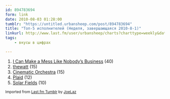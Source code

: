 ```yaml
---
id: 894783694
form: link
date: 2010-08-03 01:28:00
tumblr: "https://untitled.urbansheep.com/post/894783694"
title: "Топ-5 исполнителей (Неделя, завершающаяся 2010-8-1)"
linkurl: http://www.last.fm/user/urbansheep/charts?charttype=weekly&date_to=1280664000
tags:
    - вкусы в цифрах

---
```

<ol><li>
<a rel="nofollow" target="_blank" href="http://www.last.fm/music/I+Can+Make+a+Mess+Like+Nobody%27s+Business">I Can Make a Mess Like Nobody&rsquo;s Business</a> (40)</li>
<li>
<a rel="nofollow" target="_blank" href="http://www.last.fm/music/thewatt">thewatt</a> (15)</li>
<li>
<a rel="nofollow" target="_blank" href="http://www.last.fm/music/+noredirect/Cinematic+Orchestra">Cinematic Orchestra</a> (15)</li>
<li>
<a rel="nofollow" target="_blank" href="http://www.last.fm/music/Plaid">Plaid</a> (12)</li>
<li>
<a rel="nofollow" target="_blank" href="http://www.last.fm/music/Solar+Fields">Solar Fields</a> (10)</li>
</ol><p><small>Imported from <a rel="nofollow" target="_blank" href="http://joelaz.com/post/23488847/last-fm-tumblr-weekly-top-artists">Last.fm Tumblr</a> by <a rel="nofollow" target="_blank" href="http://joelaz.com">JoeLaz</a></small></p>
